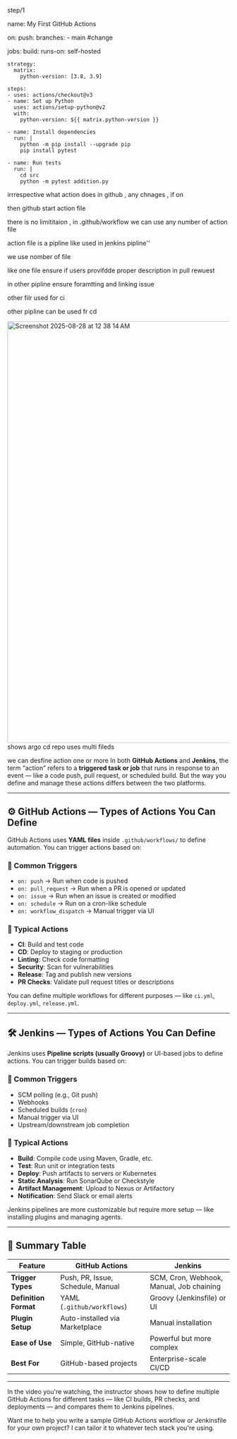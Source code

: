 step/1

name: My First GitHub Actions

on: 
   push:
       branches:
         - main #change 
      

jobs:
  build:
    runs-on: self-hosted

    strategy:
      matrix:
        python-version: [3.8, 3.9]

    steps:
    - uses: actions/checkout@v3
    - name: Set up Python
      uses: actions/setup-python@v2
      with:
        python-version: ${{ matrix.python-version }}

    - name: Install dependencies
      run: |
        python -m pip install --upgrade pip
        pip install pytest

    - name: Run tests
      run: |
        cd src
        python -m pytest addition.py


irrrespective what action does in github , any chnages   , if on

then github start action file



there is no limititaion , in .github/workflow   we can use any number of action file 

action file is a pipline  like used in jenkins pipline''

we use nomber of file 

like one file ensure  if users provifdde proper description in pull rewuest


in other pipline ensure foramtting and linking  issue

other filr used for ci 

other pipline can be used fr cd



<img width="1470" height="956" alt="Screenshot 2025-08-28 at 12 38 14 AM" src="https://github.com/user-attachments/assets/928de70c-2756-4b89-8ebe-df71a1b86fc6" /> 
shows argo cd repo uses multi fileds


 
we can desfine action one or more 
In both **GitHub Actions** and **Jenkins**, the term “action” refers to a **triggered task or job** that runs in response to an event — like a code push, pull request, or scheduled build. But the way you define and manage these actions differs between the two platforms.

---

## ⚙️ GitHub Actions — Types of Actions You Can Define

GitHub Actions uses **YAML files** inside `.github/workflows/` to define automation. You can trigger actions based on:

### 🔹 Common Triggers
- `on: push` → Run when code is pushed
- `on: pull_request` → Run when a PR is opened or updated
- `on: issue` → Run when an issue is created or modified
- `on: schedule` → Run on a cron-like schedule
- `on: workflow_dispatch` → Manual trigger via UI

### 🔹 Typical Actions
- **CI**: Build and test code
- **CD**: Deploy to staging or production
- **Linting**: Check code formatting
- **Security**: Scan for vulnerabilities
- **Release**: Tag and publish new versions
- **PR Checks**: Validate pull request titles or descriptions

You can define multiple workflows for different purposes — like `ci.yml`, `deploy.yml`, `release.yml`.

---

## 🛠 Jenkins — Types of Actions You Can Define

Jenkins uses **Pipeline scripts (usually Groovy)** or UI-based jobs to define actions. You can trigger builds based on:

### 🔹 Common Triggers
- SCM polling (e.g., Git push)
- Webhooks
- Scheduled builds (`cron`)
- Manual trigger via UI
- Upstream/downstream job completion

### 🔹 Typical Actions
- **Build**: Compile code using Maven, Gradle, etc.
- **Test**: Run unit or integration tests
- **Deploy**: Push artifacts to servers or Kubernetes
- **Static Analysis**: Run SonarQube or Checkstyle
- **Artifact Management**: Upload to Nexus or Artifactory
- **Notification**: Send Slack or email alerts

Jenkins pipelines are more customizable but require more setup — like installing plugins and managing agents.

---

## 🔄 Summary Table

| Feature              | GitHub Actions                          | Jenkins                                 |
|----------------------|------------------------------------------|------------------------------------------|
| **Trigger Types**    | Push, PR, Issue, Schedule, Manual        | SCM, Cron, Webhook, Manual, Job chaining |
| **Definition Format**| YAML (`.github/workflows`)              | Groovy (Jenkinsfile) or UI               |
| **Plugin Setup**     | Auto-installed via Marketplace           | Manual installation                      |
| **Ease of Use**      | Simple, GitHub-native                    | Powerful but more complex                |
| **Best For**         | GitHub-based projects                    | Enterprise-scale CI/CD                   |

---

In the video you're watching, the instructor shows how to define multiple GitHub Actions for different tasks — like CI builds, PR checks, and deployments — and compares them to Jenkins pipelines.

Want me to help you write a sample GitHub Actions workflow or Jenkinsfile for your own project? I can tailor it to whatever tech stack you're using.















        
